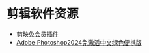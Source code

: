# 剪辑软件资源

- [剪映免会员插件](https://pan.quark.cn/s/c96eb304e382)
- [Adobe Photoshop2024免激活中文绿色便携版](https://pan.quark.cn/s/aa46c23e4ef1)